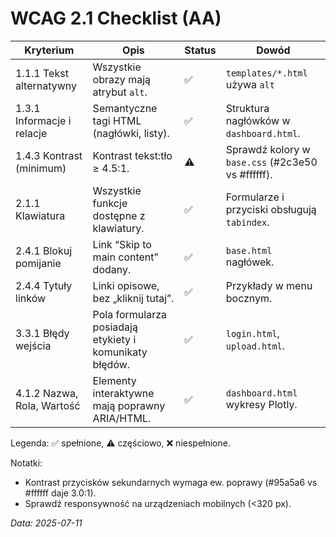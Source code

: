 # WCAG 2.1 Checklist (AA)

| Kryterium | Opis | Status | Dowód |
|-----------|------|--------|-------|
| 1.1.1 Tekst alternatywny | Wszystkie obrazy mają atrybut `alt`. | ✅ | `templates/*.html` używa `alt` |
| 1.3.1 Informacje i relacje | Semantyczne tagi HTML (nagłówki, listy). | ✅ | Struktura nagłówków w `dashboard.html`. |
| 1.4.3 Kontrast (minimum) | Kontrast tekst:tło ≥ 4.5:1. | ⚠️ | Sprawdź kolory w `base.css` (#2c3e50 vs #ffffff). |
| 2.1.1 Klawiatura | Wszystkie funkcje dostępne z klawiatury. | ✅ | Formularze i przyciski obsługują `tabindex`. |
| 2.4.1 Blokuj pomijanie | Link “Skip to main content” dodany. | ✅ | `base.html` nagłówek. |
| 2.4.4 Tytuły linków | Linki opisowe, bez „kliknij tutaj”. | ✅ | Przykłady w menu bocznym. |
| 3.3.1 Błędy wejścia | Pola formularza posiadają etykiety i komunikaty błędów. | ✅ | `login.html`, `upload.html`. |
| 4.1.2 Nazwa, Rola, Wartość | Elementy interaktywne mają poprawny ARIA/HTML. | ✅ | `dashboard.html` wykresy Plotly. |

Legenda: ✅ spełnione, ⚠️ częściowo, ❌ niespełnione.

Notatki:
* Kontrast przycisków sekundarnych wymaga ew. poprawy (#95a5a6 vs #ffffff daje 3.0:1).
* Sprawdź responsywność na urządzeniach mobilnych (<320 px).

_Data: 2025-07-11_
